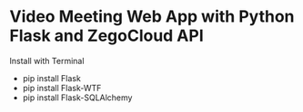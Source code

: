 # Video Meeting Web App with Python Flask and ZegoCloud API

Install with Terminal
- pip install Flask
- pip install Flask-WTF
- pip install Flask-SQLAlchemy





